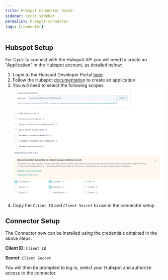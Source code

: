 ```yaml
---
title: Hubspot Connector Guide
sidebar: cyclr_sidebar
permalink: hubspot-connector
tags: [connector]
---
```


Hubspot Setup
---------------

For Cyclr to connect with the Hubspot API you will need to create an "Application" in the Hubspot account, as detailed below:

1. Login to the Hubspot Developer Portal [here](https://app.hubspot.com/signup-v2/developers)
2. Follow the Hubspot [documentation](https://developers.hubspot.com/docs/faq/how-do-i-create-an-app-in-hubspot) to create an application
3. You will need to select the following scopes
![](./images/hubspot_scopes.png)
4. Copy the `Client ID` and `Client Secret` to use in the connector setup


Connector Setup
---------------

The Connector now can be installed using the credentials obtained in the above steps:

**Client ID**: `Client ID`

**Secret**: `Client Secret`

You will then be prompted to log in, select your Hubspot and authorize access to the connector.
